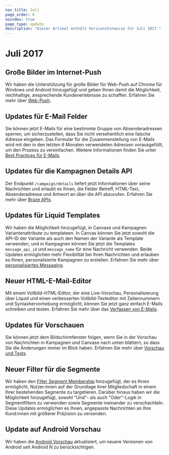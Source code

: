 ```yaml
---
nav_title: Juli
page_order: 6
noindex: true
page_type: update
description: "Dieser Artikel enthält Versionshinweise für Juli 2017."
---
```


# Juli 2017

## Große Bilder im Internet-Push

Wir haben die Unterstützung für große Bilder für Web-Push auf Chrome für Windows und Android hinzugefügt und geben Ihnen damit die Möglichkeit, reichhaltige, ansprechende Kundenerlebnisse zu schaffen. Erfahren Sie mehr über [Web-Push]({{site.baseurl}}/user_guide/message_building_by_channel/push/web).

## Updates für E-Mail Felder

Sie können jetzt E-Mails für eine bestimmte Gruppe von Absenderadressen sperren, um sicherzustellen, dass Sie nicht versehentlich eine falsche Adresse eingeben. Das Formular für die Zusammenstellung von E-Mails wird mit den in den letzten 6 Monaten verwendeten Adressen vorausgefüllt, um den Prozess zu vereinfachen. Weitere Informationen finden Sie unter [Best Practices für E-Mails]({{site.baseurl}}/user_guide/message_building_by_channel/email/best_practices).

## Updates für die Kampagnen Details API

Der Endpunkt `/campaign/details` liefert jetzt Informationen über seine Nachrichten und erlaubt es Ihnen, die Felder Betreff, HTML-Text, Absenderadresse und Antwort an über die API abzurufen. Erfahren Sie mehr über [Braze APIs]({{site.baseurl}}/developer_guide/rest_api/basics/#what-is-a-rest-api).

## Updates für Liquid Templates

Wir haben die Möglichkeit hinzugefügt, in Canvase und Kampagnen Variantenattribute zu templateen. In Canvas können Sie jetzt sowohl die API-ID der Variante als auch den Namen der Variante als Template verwenden, und in Kampagnen können Sie jetzt die Templates `message_api_id` und `message_name` für eine Nachricht verwenden. Beide Updates ermöglichen mehr Flexibilität bei Ihren Nachrichten und erlauben es Ihnen, personalisierte Kampagnen zu erstellen. Erfahren Sie mehr über [personalisiertes Messaging]({{site.baseurl}}/user_guide/personalization_and_dynamic_content/liquid/supported_personalization_tags/).

## Neuer HTML-E-Mail-Editor

Mit einem Vollbild-HTML-Editor, der eine Live-Vorschau, Personalisierung über Liquid und einen verbesserten Vollbild-Texteditor mit Zeilennummern und Syntaxhervorhebung ermöglicht, können Sie jetzt ganz einfach E-Mails schreiben und testen. Erfahren Sie mehr über das [Verfassen von E-Mails]({{site.baseurl}}/user_guide/message_building_by_channel/email/creating_an_email_template/#creating-an-email-template).

## Updates für Vorschauen

Sie können jetzt dem Bildschirmfenster folgen, wenn Sie in der Vorschau von Nachrichten in Kampagnen und Canvase nach unten blättern, so dass Sie die Änderungen immer im Blick haben. Erfahren Sie mehr über [Vorschau und Tests]({{site.baseurl}}/user_guide/engagement_tools/campaigns/ideas_and_strategies/campaigns_in_multiple_languages/#step-6-preview-message).

## Neuer Filter für die Segmente

Wir haben den [Filter Segment Membership]({{site.baseurl}}/user_guide/engagement_tools/campaigns/ideas_and_strategies/new_features/#targeting-filters) hinzugefügt, der es Ihnen ermöglicht, Nutzer:innen auf der Grundlage ihrer Mitgliedschaft in einem Ihrer bestehenden Segmente zu targetieren. Darüber hinaus haben wir die Möglichkeit hinzugefügt, sowohl "Und"- als auch "Oder"-Logik in Segmentfiltern zu verwenden sowie Segmente ineinander zu verschachteln. Diese Updates ermöglichen es Ihnen, angepasste Nachrichten an Ihre Kund:innen mit größerer Präzision zu versenden. 

## Update auf Android Vorschau

Wir haben die [Android Vorschau]({{site.baseurl}}/user_guide/message_building_by_channel/in-app_messages/create/#step-5-preview-message) aktualisiert, um neuere Versionen von Android seit Android N zu berücksichtigen.


